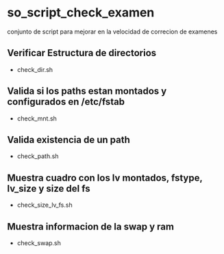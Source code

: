 # so_script_check_examen
conjunto de script para mejorar en la velocidad de correcion de examenes

## Verificar Estructura de directorios
- check_dir.sh

## Valida si los paths estan montados y configurados en /etc/fstab
- check_mnt.sh

## Valida existencia de un path
- check_path.sh

## Muestra cuadro con los lv montados, fstype, lv_size y size del fs
- check_size_lv_fs.sh

## Muestra informacion de la swap y ram
- check_swap.sh

